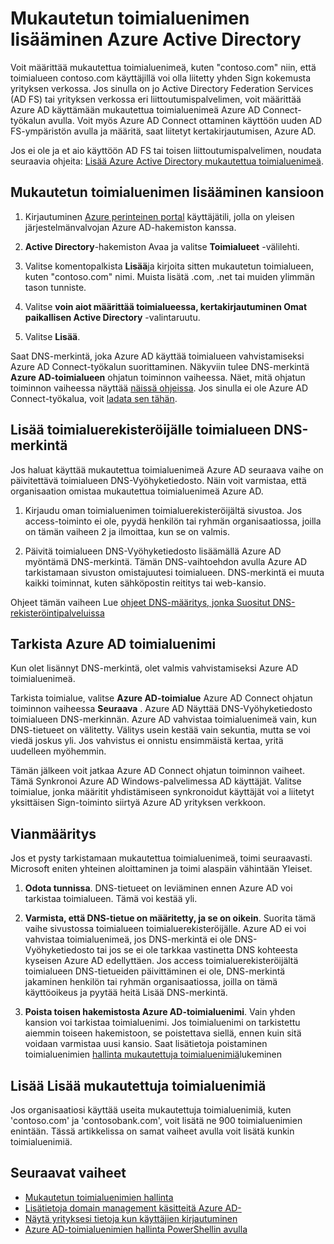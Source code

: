 <properties
    pageTitle="Mukautetun toimialueen ja määrittää liitetyt Sign Azure Active Directory | Microsoft Azure"
    description="Yrityksen toimialuenimien lisääminen Azure Active Directory ja määritysten liitetty Sign Azure Active Directory ja paikallisen federation-ratkaisun välillä."
    services="active-directory"
    documentationCenter=""
    authors="jeffsta"
    manager="femila"
    editor=""/>

<tags
    ms.service="active-directory"
    ms.workload="identity"
    ms.tgt_pltfrm="na"
    ms.devlang="na"
    ms.topic="get-started-article"
    ms.date="10/04/2016"
    ms.author="curtand;jeffsta"/>

# <a name="add-your-custom-domain-name-to-azure-active-directory"></a>Mukautetun toimialuenimen lisääminen Azure Active Directory

Voit määrittää mukautettua toimialuenimeä, kuten "contoso.com" niin, että toimialueen contoso.com käyttäjillä voi olla liitetty yhden Sign kokemusta yrityksen verkossa. Jos sinulla on jo Active Directory Federation Services (AD FS) tai yrityksen verkossa eri liittoutumispalvelimen, voit määrittää Azure AD käyttämään mukautettua toimialuenimeä Azure AD Connect-työkalun avulla. Voit myös Azure AD Connect ottaminen käyttöön uuden AD FS-ympäristön avulla ja määritä, saat liitetyt kertakirjautumisen, Azure AD.

Jos ei ole ja et aio käyttöön AD FS tai toisen liittoutumispalvelimen, noudata seuraavia ohjeita: [Lisää Azure Active Directory mukautettua toimialuenimeä](active-directory-add-domain.md).

## <a name="add-a-custom-domain-name-to-your-directory"></a>Mukautetun toimialuenimen lisääminen kansioon

1. Kirjautuminen [Azure perinteinen portal](https://manage.windowsazure.com/) käyttäjätili, jolla on yleisen järjestelmänvalvojan Azure AD-hakemiston kanssa.

2. **Active Directory**-hakemiston Avaa ja valitse **Toimialueet** -välilehti.

3. Valitse komentopalkista **Lisää**ja kirjoita sitten mukautetun toimialueen, kuten "contoso.com" nimi. Muista lisätä .com, .net tai muiden ylimmän tason tunniste.

4. Valitse **voin aiot määrittää toimialueessa, kertakirjautuminen Omat paikallisen Active Directory** -valintaruutu.

5. Valitse **Lisää**.

Saat DNS-merkintä, joka Azure AD käyttää toimialueen vahvistamiseksi Azure AD Connect-työkalun suorittaminen. Näkyviin tulee DNS-merkintä **Azure AD-toimialueen** ohjatun toiminnon vaiheessa. Näet, mitä ohjatun toiminnon vaiheessa näyttää [näissä ohjeissa](active-directory-aadconnect-get-started-custom.md#verify-the-azure-ad-domain-selected-for-federation). Jos sinulla ei ole Azure AD Connect-työkalua, voit [ladata sen tähän](http://go.microsoft.com/fwlink/?LinkId=615771).

## <a name="add-the-dns-entry-at-the-domain-name-registrar-for-the-domain"></a>Lisää toimialuerekisteröijälle toimialueen DNS-merkintä

Jos haluat käyttää mukautettua toimialuenimeä Azure AD seuraava vaihe on päivitettävä toimialueen DNS-Vyöhyketiedosto. Näin voit varmistaa, että organisaation omistaa mukautettua toimialuenimeä Azure AD.

1. Kirjaudu oman toimialuenimen toimialuerekisteröijältä sivustoa. Jos access-toiminto ei ole, pyydä henkilön tai ryhmän organisaatiossa, joilla on tämän vaiheen 2 ja ilmoittaa, kun se on valmis.

2. Päivitä toimialueen DNS-Vyöhyketiedosto lisäämällä Azure AD myöntämä DNS-merkintä. Tämän DNS-vaihtoehdon avulla Azure AD tarkistamaan sivuston omistajuutesi toimialueen. DNS-merkintä ei muuta kaikki toiminnat, kuten sähköpostin reititys tai web-kansio.

Ohjeet tämän vaiheen Lue [ohjeet DNS-määritys, jonka Suositut DNS-rekisteröintipalveluissa](https://support.office.com/article/Create-DNS-records-for-Office-365-when-you-manage-your-DNS-records-b0f3fdca-8a80-4e8e-9ef3-61e8a2a9ab23/)

## <a name="verify-the-domain-name-with-azure-ad"></a>Tarkista Azure AD toimialuenimi

Kun olet lisännyt DNS-merkintä, olet valmis vahvistamiseksi Azure AD toimialuenimeä.

Tarkista toimialue, valitse **Azure AD-toimialue** Azure AD Connect ohjatun toiminnon vaiheessa **Seuraava** . Azure AD Näyttää DNS-Vyöhyketiedosto toimialueen DNS-merkinnän. Azure AD vahvistaa toimialuenimeä vain, kun DNS-tietueet on välitetty. Välitys usein kestää vain sekuntia, mutta se voi viedä joskus yli. Jos vahvistus ei onnistu ensimmäistä kertaa, yritä uudelleen myöhemmin.

Tämän jälkeen voit jatkaa Azure AD Connect ohjatun toiminnon vaiheet. Tämä Synkronoi Azure AD Windows-palvelimessa AD käyttäjät. Valitse toimialue, jonka määritit yhdistämiseen synkronoidut käyttäjät voi a liitetyt yksittäisen Sign-toiminto siirtyä Azure AD yrityksen verkkoon.

## <a name="troubleshooting"></a>Vianmääritys

Jos et pysty tarkistamaan mukautettua toimialuenimeä, toimi seuraavasti. Microsoft eniten yhteinen aloittaminen ja toimi alaspäin vähintään Yleiset.

1.  **Odota tunnissa**. DNS-tietueet on leviäminen ennen Azure AD voi tarkistaa toimialueen. Tämä voi kestää yli.

2.  **Varmista, että DNS-tietue on määritetty, ja se on oikein**. Suorita tämä vaihe sivustossa toimialueen toimialuerekisteröijälle. Azure AD ei voi vahvistaa toimialuenimeä, jos DNS-merkintä ei ole DNS-Vyöhyketiedosto tai jos se ei ole tarkkaa vastinetta DNS kohteesta kyseisen Azure AD edellyttäen. Jos access toimialuerekisteröijältä toimialueen DNS-tietueiden päivittäminen ei ole, DNS-merkintä jakaminen henkilön tai ryhmän organisaatiossa, joilla on tämä käyttöoikeus ja pyytää heitä Lisää DNS-merkintä.

3.  **Poista toisen hakemistosta Azure AD-toimialuenimi**. Vain yhden kansion voi tarkistaa toimialuenimi. Jos toimialuenimi on tarkistettu aiemmin toiseen hakemistoon, se poistettava siellä, ennen kuin sitä voidaan varmistaa uusi kansio. Saat lisätietoja poistaminen toimialuenimien [hallinta mukautettuja toimialuenimiä](active-directory-add-manage-domain-names.md)lukeminen

## <a name="add-more-custom-domain-names"></a>Lisää Lisää mukautettuja toimialuenimiä

Jos organisaatiosi käyttää useita mukautettuja toimialuenimiä, kuten 'contoso.com' ja 'contosobank.com', voit lisätä ne 900 toimialuenimien enintään. Tässä artikkelissa on samat vaiheet avulla voit lisätä kunkin toimialuenimiä.

## <a name="next-steps"></a>Seuraavat vaiheet

-   [Mukautetun toimialuenimien hallinta](active-directory-add-manage-domain-names.md)
-   [Lisätietoja domain management käsitteitä Azure AD-](active-directory-add-domain-concepts.md)
-   [Näytä yrityksesi tietoja kun käyttäjien kirjautuminen](active-directory-add-company-branding.md)
-   [Azure AD-toimialuenimien hallinta PowerShellin avulla](https://msdn.microsoft.com/library/azure/e1ef403f-3347-4409-8f46-d72dafa116e0#BKMK_ManageDomains)
